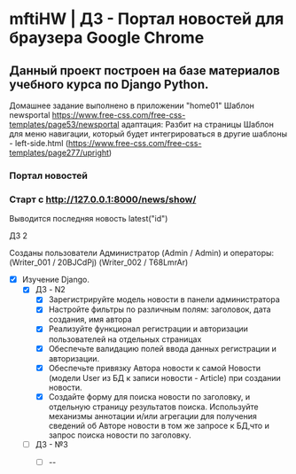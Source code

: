 # mftiHW | ДЗ - Портал новостей для браузера Google Chrome
## Данный проект построен на базе материалов учебного курса по Django Python.

Домашнее задание выполнено в приложении "home01"
Шаблон newsportal https://www.free-css.com/free-css-templates/page53/newsportal адаптация: Разбит на страницы
Шаблон для меню навигации, который будет интегрироваться в другие шаблоны - left-side.html (https://www.free-css.com/free-css-templates/page277/upright)
### Портал новостей
### Старт с http://127.0.0.1:8000/news/show/
Выводится последняя новость latest("id")

ДЗ 2

Созданы пользователи
Администратор
(Admin / Admin)
и операторы:
(Writer_001 / 20BJCdPj)
(Writer_002 / T68LmrAr)

- [x] Изучение  Django.
  - [x] ДЗ - N2
    - [x] Зарегистрируйте модель новости в панели администратора
    - [x] Настройте фильтры по различным полям: заголовок, дата создания, имя автора
    - [x] Реализуйте функционал регистрации и авторизации пользователей на отдельных страницах
    - [x] Обеспечьте валидацию полей ввода данных регистрации и авторизации.
    - [x] Обеспечьте привязку Автора новости к самой Новости (модели User из БД к записи новости - Article) при создании новости.
    - [x] Создайте форму для поиска новости по заголовку, и отдельную страницу результатов поиска. Используйте механизмы аннотации и/или агрегации для получения сведений об Авторе новости в том же запросе к БД,что и запрос поиска новости по заголовку.
  - [ ] ДЗ - №3
    - [ ] --

